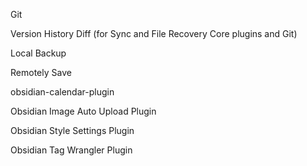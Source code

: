 Git

Version History Diff (for Sync and File Recovery Core plugins and Git)

Local Backup

Remotely Save

obsidian-calendar-plugin

Obsidian Image Auto Upload Plugin

Obsidian Style Settings Plugin

Obsidian Tag Wrangler Plugin



